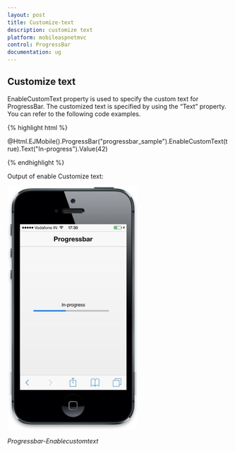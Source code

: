 ```yaml
---
layout: post
title: Customize-text
description: customize text
platform: mobileaspnetmvc
control: ProgressBar
documentation: ug
---
```


## Customize text

EnableCustomText property is used to specify the custom text for ProgressBar. The customized text is specified by using the “Text” property. You can refer to the following code examples.

{% highlight html %}

@Html.EJMobile().ProgressBar("progressbar_sample").EnableCustomText(true).Text("In-progress").Value(42)

{% endhighlight %}


Output of enable Customize text:

![](Customize-text_images/Customize-text_img1.jpeg)





_Progressbar-Enablecustomtext_

